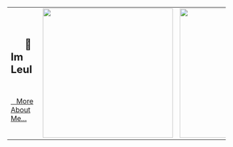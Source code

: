 <table border="0">
  <tr>
    <td>
      <h2>&nbsp;&nbsp;&nbsp;&nbsp; 👋 Im Leul &nbsp;&nbsp;&nbsp;&nbsp;&nbsp;&nbsp;&nbsp;&nbsp;&nbsp;</h1>
      <a href="https://leularia.vercel.app">&nbsp;&nbsp;&nbsp;More About Me...</a>  
    </td>
    <td>
      <img width="300px" align="center" src="https://i.giphy.com/media/26BGIqWh2R1fi6JDa/giphy.gif" />
    </td>
    <td>
      <img width="300px" align="center" src="https://media1.giphy.com/media/13HgwGsXF0aiGY/giphy.gif" />
    </td>
  </tr>
</table>

